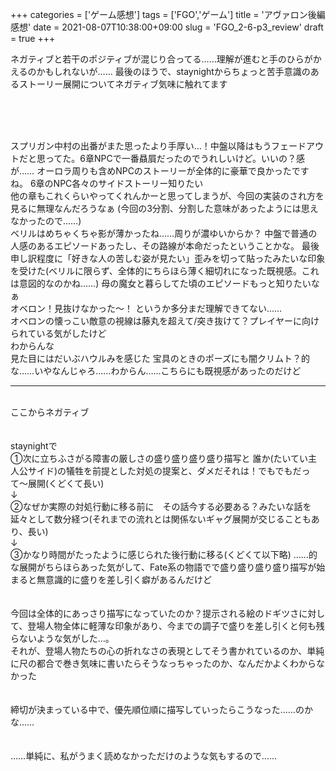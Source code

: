 +++
categories = ['ゲーム感想']
tags = ['FGO','ゲーム']
title = 'アヴァロン後編感想'
date = 2021-08-07T10:38:00+09:00
slug = 'FGO_2-6-p3_review'
draft = true
+++

ネガティブと若干のポジティブが混じり合ってる……理解が進むと手のひらがかえるのかもしれないが……
最後のほうで、staynightからちょっと苦手意識のあるストーリー展開についてネガティブ気味に触れてます
<!--more-->
<br>
<br>
<br>

スプリガン中村の出番がまた思ったより手厚い…！中盤以降はもうフェードアウトだと思ってた。6章NPCで一番贔屓だったのでうれしいけど。いいの？感が……
オーロラ周りも含めNPCのストーリーが全体的に豪華で良かったですね。
6章のNPC各々のサイドストーリー知りたい
<br>
他の章もこれくらいやってくれんかーと思ってしまうが、今回の実装のされ方を見るに無理なんだろうなぁ
(今回の3分割、分割した意味があったようには思えなかったので……)
<br>
ベリルはめちゃくちゃ影が薄かったね……周りが濃ゆいからか？
中盤で普通の人感のあるエピソードあったし、その路線が本命だったということかな。
最後申し訳程度に「好きな人の苦しむ姿が見たい」歪みを切って貼ったみたいな印象を受けた(ベリルに限らず、全体的にちらほら薄く細切れになった既視感。これは意図的なのかね……)
母の魔女と暮らしてた頃のエピソードもっと知りたいなぁ
<br>
オベロン！見抜けなかった〜！
というか多分まだ理解できてない……
<br>
オベロンの懐っこい敵意の視線は藤丸を超えて/突き抜けて？プレイヤーに向けられている気がしたけど
<br>
わからんな
<br>
見た目にはだいぶハウルみを感じた
宝具のときのポーズにも闇クリムト？的な……いやなんじゃろ……わからん……こちらにも既視感があったのだけど
<br>

***

<br>
ここからネガティブ
<br>
<br>
<br>
staynightで
<br>
①次に立ちふさがる障害の厳しさの盛り盛り盛り盛り描写と
誰か(たいてい主人公サイド)の犠牲を前提とした対処の提案と、ダメだそれは！でもでもだって〜展開(くどくて長い)
<br>
↓
<br>
②なぜか実際の対処行動に移る前に　その話今する必要ある？みたいな話を延々として数分経つ(それまでの流れとは関係ないギャグ展開が交じることもあり、長い)
<br>
↓
<br>
③かなり時間がたったように感じられた後行動に移る(くどくて以下略)
……的な展開がちらほらあった気がして、Fate系の物語でで盛り盛り盛り盛り描写が始まると無意識的に盛りを差し引く癖があるんだけど
<br>
<br>
<br>
今回は全体的にあっさり描写になっていたのか？提示される絵のドギツさに対して、登場人物全体に軽薄な印象があり、今までの調子で盛りを差し引くと何も残らないような気がした…。
<br>
それが、登場人物たちの心の折れなさの表現としてそう書かれているのか、単純に尺の都合で巻き気味に書いたらそうなっちゃったのか、なんだかよくわからなかった
<br>
<br>
<br>
締切が決まっている中で、優先順位順に描写していったらこうなった……のかな……
<br>
<br>
<br>
……単純に、私がうまく読めなかっただけのような気もするので……
<br>